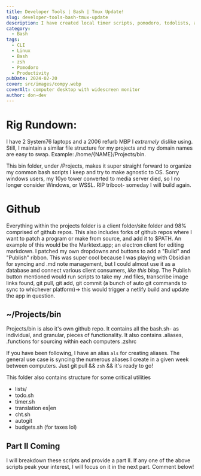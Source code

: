 ```yaml
---
title: Developer Tools | Bash | Tmux Update!
slug: developer-tools-bash-tmux-update
description: I have created local timer scripts, pomodoro, todolists, and more- This time I corrected what has been bugging me using these tools for so long. GOODBYE QUOTATION MARKS
category:
  - Bash
tags:
  - CLI
  - Linux
  - Bash
  - zsh
  - Pomodoro
  - Productivity
pubDate: 2024-02-20
cover: src/images/compy.webp
coverAlt: computer desktop with widescreen monitor
author: don-dev
---
```


# Rig Rundown:

I have 2 System76 laptops and a 2006 refurb MBP I *extremely* dislike using. Still, I maintain a similar file structure for my projects and my domain names are easy to swap. Example: /home/{NAME}/Projects/bin.

This bin folder, under /Projects, makes it super straight forward to organize my common bash scripts I keep and try to make agnostic to OS. Sorry windows users, my 10yo tower converted to media server died, so I no longer consider Windows, or WSSL. RIP triboot- someday I will build again.

# Github

Everything within the projects folder is a client folder/site folder and 98% comprised of github repos. This also includes forks of github repos where I want to patch a program or make from source, and add it to $PATH. An example of this would be the Marktext.app; an electron client for editing markdown. I patched my own dropdowns and buttons to add a "Build" and "Publish" ribbon. This was super cool because I was playing with Obsidian for syncing and .md note management, but I could almost use it as a database and connect various client consumers, *like this blog*. The Publish button mentioned would run scripts to take my .md files, transcribe image links found, git pull, git add, git commit (a bunch of auto git commands to sync to whichever platform)-> this would trigger a netlify build and update the app in question.

## ~/Projects/bin

Projects/bin is also it's own github repo. It contains all the bash.sh- as individual, and granular, pieces of functionality. It also contains .aliases, .functions for sourcing within each computers .zshrc

If you have been following, I have an alias `als` for creating aliases. The general use case is syncing the numerous aliases I create in a given week between computers. Just git pull && `zsh` && it's ready to go!

This folder also contains structure for some critical utilities
- lists/
- todo.sh
- timer.sh
- translation es|en
- cht.sh
- autogit
- budgets.sh (for taxes lol)


## Part II Coming

I will breakdown these scripts and provide a part II. If any one of the above scripts peak your interest, I will focus on it in the next part. Comment below!